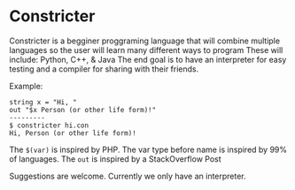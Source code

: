 # Constricter
 Constricter is a begginer proggraming language that will combine multiple languages so the user will learn many different ways to program
 These will include:
  Python,
  C++, &
  Java
The end goal is to have an interpreter for easy testing and a compiler for sharing with their friends.  

 Example:
   ```
   string x = "Hi, "
   out "$x Person (or other life form)!"
   ---------
   $ constricter hi.con
   Hi, Person (or other life form)!
   ```
   The `$(var)` is inspired by PHP.
   The var type before name is inspired by 99% of languages.
   The `out` is inspired by a StackOverflow Post
   
 Suggestions are welcome.
 Currently we only have an interpreter.


